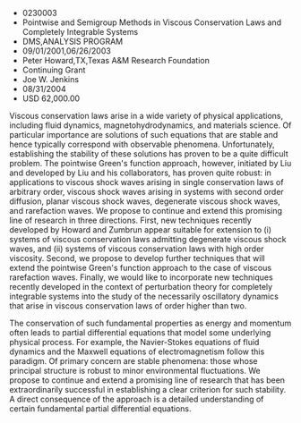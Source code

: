
* 0230003
* Pointwise and Semigroup Methods in Viscous Conservation Laws and Completely Integrable Systems
* DMS,ANALYSIS PROGRAM
* 09/01/2001,06/26/2003
* Peter Howard,TX,Texas A&M Research Foundation
* Continuing Grant
* Joe W. Jenkins
* 08/31/2004
* USD 62,000.00

Viscous conservation laws arise in a wide variety of physical applications,
including fluid dynamics, magnetohydrodynamics, and materials science. Of
particular importance are solutions of such equations that are stable and hence
typically correspond with observable phenomena. Unfortunately, establishing the
stability of these solutions has proven to be a quite difficult problem. The
pointwise Green's function approach, however, initiated by Liu and developed by
Liu and his collaborators, has proven quite robust: in applications to viscous
shock waves arising in single conservation laws of arbitrary order, viscous
shock waves arising in systems with second order diffusion, planar viscous shock
waves, degenerate viscous shock waves, and rarefaction waves. We propose to
continue and extend this promising line of research in three directions. First,
new techniques recently developed by Howard and Zumbrun appear suitable for
extension to (i) systems of viscous conservation laws admitting degenerate
viscous shock waves, and (ii) systems of viscous conservation laws with high
order viscosity. Second, we propose to develop further techniques that will
extend the pointwise Green's function approach to the case of viscous
rarefaction waves. Finally, we would like to incorporate new techniques recently
developed in the context of perturbation theory for completely integrable
systems into the study of the necessarily oscillatory dynamics that arise in
viscous conservation laws of order higher than two.

The conservation of such fundamental properties as energy and momentum often
leads to partial differential equations that model some underlying physical
process. For example, the Navier-Stokes equations of fluid dynamics and the
Maxwell equations of electromagnetism follow this paradigm. Of primary concern
are stable phenomena: those whose principal structure is robust to minor
environmental fluctuations. We propose to continue and extend a promising line
of research that has been extraordinarily successful in establishing a clear
criterion for such stability. A direct consequence of the approach is a detailed
understanding of certain fundamental partial differential equations.
